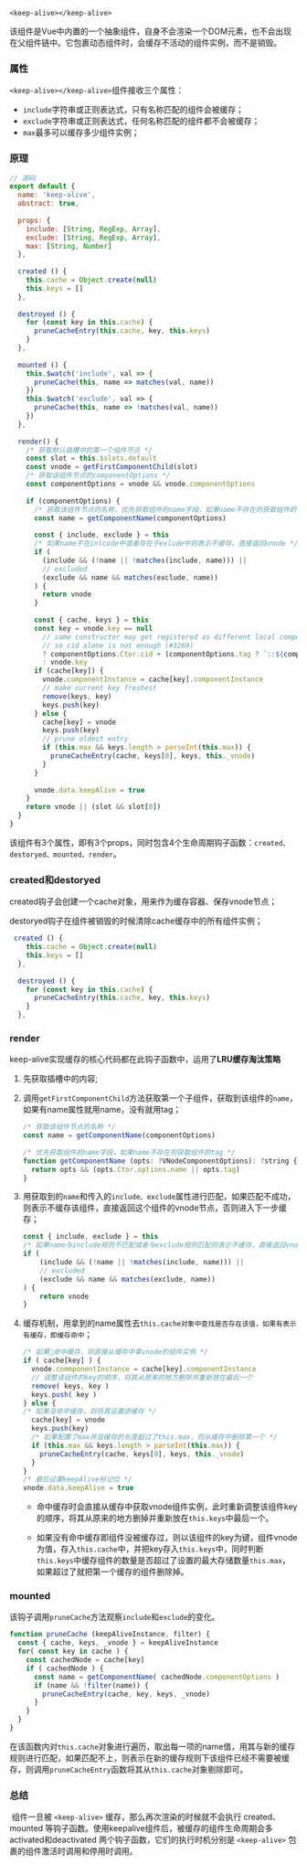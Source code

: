 ```vue
<keep-alive></keep-alive>
```

该组件是Vue中内置的一个抽象组件，自身不会渲染一个DOM元素，也不会出现在父组件链中。它包裹动态组件时，会缓存不活动的组件实例，而不是销毁。



### 属性

`<keep-alive></keep-alive>`组件接收三个属性：

- `include`字符串或正则表达式，只有名称匹配的组件会被缓存；
- `exclude`字符串或正则表达式，任何名称匹配的组件都不会被缓存；
- `max`最多可以缓存多少组件实例；



### 原理

```js
// 源码
export default {
  name: 'keep-alive',
  abstract: true,
 
  props: {
    include: [String, RegExp, Array],
    exclude: [String, RegExp, Array],
    max: [String, Number]
  },
 
  created () {
    this.cache = Object.create(null)
    this.keys = []
  },
 
  destroyed () {
    for (const key in this.cache) {
      pruneCacheEntry(this.cache, key, this.keys)
    }
  },
 
  mounted () {
    this.$watch('include', val => {
      pruneCache(this, name => matches(val, name))
    })
    this.$watch('exclude', val => {
      pruneCache(this, name => !matches(val, name))
    })
  },
 
  render() {
    /* 获取默认插槽中的第一个组件节点 */
    const slot = this.$slots.default
    const vnode = getFirstComponentChild(slot)
    /* 获取该组件节点的componentOptions */
    const componentOptions = vnode && vnode.componentOptions
 
    if (componentOptions) {
      /* 获取该组件节点的名称，优先获取组件的name字段，如果name不存在则获取组件的tag */
      const name = getComponentName(componentOptions)
 
      const { include, exclude } = this
      /* 如果name不在inlcude中或者存在于exlude中则表示不缓存，直接返回vnode */
      if (
        (include && (!name || !matches(include, name))) ||
        // excluded
        (exclude && name && matches(exclude, name))
      ) {
        return vnode
      }
 
      const { cache, keys } = this
      const key = vnode.key == null
        // same constructor may get registered as different local components
        // so cid alone is not enough (#3269)
        ? componentOptions.Ctor.cid + (componentOptions.tag ? `::${componentOptions.tag}` : '')
        : vnode.key
      if (cache[key]) {
        vnode.componentInstance = cache[key].componentInstance
        // make current key freshest
        remove(keys, key)
        keys.push(key)
      } else {
        cache[key] = vnode
        keys.push(key)
        // prune oldest entry
        if (this.max && keys.length > parseInt(this.max)) {
          pruneCacheEntry(cache, keys[0], keys, this._vnode)
        }
      }
 
      vnode.data.keepAlive = true
    }
    return vnode || (slot && slot[0])
  }
}
```

该组件有3个属性，即有3个props，同时包含4个生命周期钩子函数：`created、destoryed、mounted、render`。



### created和destoryed

created钩子会创建一个cache对象，用来作为缓存容器、保存vnode节点；

destoryed钩子在组件被销毁的时候清除cache缓存中的所有组件实例；

```js
 created () {
    this.cache = Object.create(null)
    this.keys = []
  },
 
  destroyed () {
    for (const key in this.cache) {
      pruneCacheEntry(this.cache, key, this.keys)
    }
  },
```



### render

keep-alive实现缓存的核心代码都在此钩子函数中，运用了**LRU缓存淘汰策略**

1. 先获取插槽中的内容;

2. 调用`getFirstComponentChild`方法获取第一个子组件，获取到该组件的`name`，如果有name属性就用name，没有就用tag；

   ```js
   /* 获取该组件节点的名称 */
   const name = getComponentName(componentOptions)
    
   /* 优先获取组件的name字段，如果name不存在则获取组件的tag */
   function getComponentName (opts: ?VNodeComponentOptions): ?string {
     return opts && (opts.Ctor.options.name || opts.tag)
   }
   ```

3. 用获取到的`name`和传入的`include、exclude`属性进行匹配，如果匹配不成功，则表示不缓存该组件，直接返回这个组件的vnode节点，否则进入下一步缓存；

   ```js
   const { include, exclude } = this
   /* 如果name与include规则不匹配或者与exclude规则匹配则表示不缓存，直接返回vnode */
   if (
       (include && (!name || !matches(include, name))) ||
       // excluded
       (exclude && name && matches(exclude, name))
   ) {
       return vnode
   }
   ```

4. 缓存机制，用拿到的name属性去`this.cache对象中查找是否存在该值，如果有表示有缓存，即缓存命中`；

   ```js
   /* 如果🎯命中缓存，则直接从缓存中拿vnode的组件实例 */
   if ( cache[key] ) {
     vnode.commponentInstance = cache[key].componentInstance
     // 调整该组件的key的顺序，将其从原来的地方删除并重新放在最后一个
     remove( keys, key )
     keys.push( key )
   } else {
   /* 如果没命中缓存，则将其设置进缓存 */
     cache[key] = vnode
     keys.push(key)
     /* 如果配置了max并且缓存的长度超过了this.max，则从缓存中删除第一个 */
     if (this.max && keys.length > parseInt(this.max)) {
       pruneCacheEntry(cache, keys[0], keys, this._vnode)
     }
   }
   /* 最后设置keepAlive标记位 */
   vnode.data.keepAlive = true
   ```

   - 命中缓存时会直接从缓存中获取vnode组件实例，此时重新调整该组件key的顺序，将其从原来的地方删掉并重新放在`this.keys`中最后一个。

   - 如果没有命中缓存即组件没被缓存过，则以该组件的key为键，组件vnode为值，存入`this.cache`中，并把key存入`this.keys`中，同时判断`this.keys`中缓存组件的数量是否超过了设置的最大存储数量`this.max`，如果超过了就把第一个缓存的组件删除掉。



### mounted

该钩子调用`pruneCache`方法观察`include`和`exclude`的变化。

```js
function pruneCache (keepAliveInstance, filter) {
  const { cache, keys, _vnode } = keepAliveInstance
  for( const key in cache ) {
    const cachedNode = cache[key]
    if ( cachedNode ) {
      const name = getComponentName( cachedNode.componentOptions )
      if (name && !filter(name)) {
        pruneCacheEntry(cache, key, keys, _vnode)
      }
    }
  }
}
```

在该函数内对`this.cache`对象进行遍历，取出每一项的name值，用其与新的缓存规则进行匹配，如果匹配不上，则表示在新的缓存规则下该组件已经不需要被缓存，则调用`pruneCacheEntry`函数将其从`this.cache`对象剔除即可。



### 总结

​	组件一旦被 `<keep-alive>` 缓存，那么再次渲染的时候就不会执行 created、mounted 等钩子函数。使用keepalive组件后，被缓存的组件生命周期会多activated和deactivated 两个钩子函数，它们的执行时机分别是 `<keep-alive>` 包裹的组件激活时调用和停用时调用。